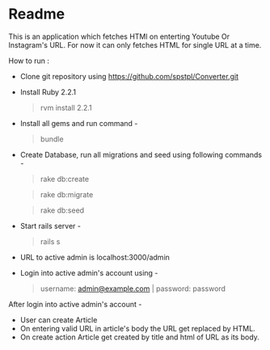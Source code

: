 # Readme
This is an application which fetches HTMl on enterting Youtube Or Instagram's URL.
For now it can only fetches HTML for single URL at a time.

How to run :
  - Clone git repository using https://github.com/spstpl/Converter.git
  - Install Ruby 2.2.1
    > rvm install 2.2.1
  - Install all gems and run command -
    > bundle
  - Create Database, run all migrations and seed using following commands -
    > rake db:create

    > rake  db:migrate

    > rake db:seed
  - Start rails server -
    > rails s
  - URL to active admin is localhost:3000/admin
  - Login into active admin's account using -
    > username: admin@example.com |
    > password: password

After login into active admin's account -
   - User can create Article
   - On entering valid URL in article's body the URL get replaced by HTML.
   - On create action Article get created by title and html of URL as its body.
